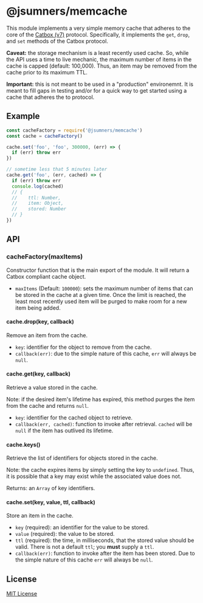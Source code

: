 # @jsumners/memcache

This module implements a very simple memory cache that adheres to the core
of the [Catbox (v7)][catbox] protocol. Specifically, it implements the `get`, `drop`,
and `set` methods of the Catbox protocol.

**Caveat:** the storage mechanism is a least recently used cache. So, while
the API uses a time to live mechanic, the maximum number of items in the cache
is capped (default: 100,000). Thus, an item may be removed from the cache
prior to its maximum TTL.

**Important:** this is not meant to be used in a "production" environemnt. It
is meant to fill gaps in testing and/or for a quick way to get started using a
cache that adheres the to protocol.

[catbox]: https://github.com/hapijs/catbox/tree/v7.1.5

## Example

```js
const cacheFactory = require('@jsumners/memcache')
const cache = cacheFactory()

cache.set('foo', 'foo', 300000, (err) => {
  if (err) throw err
})

// sometime less that 5 minutes later
cache.get('foo', (err, cached) => {
  if (err) throw err
  console.log(cached)
  // {
  //    ttl: Number,
  //    item: Object,
  //    stored: Number
  // }
})
```

## API

### cacheFactory(maxItems)

Constructor function that is the main export of the module. It will return
a Catbox compliant cache object.

+ `maxItems` (Default: `100000`): sets the maximum number of items that can be
stored in the cache at a given time. Once the limit is reached, the least most
recently used item will be purged to make room for a new item being added.

#### cache.drop(key, callback)

Remove an item from the cache.

+ `key`: identifier for the object to remove from the cache.
+ `callback(err)`: due to the simple nature of this cache, `err` will always
be `null`.

#### cache.get(key, callback)

Retrieve a value stored in the cache.

Note: if the desired item's lifetime has expired, this method purges the item
from the cache and returns `null`.

+ `key`: identifier for the cached object to retrieve.
+ `callback(err, cached)`: function to invoke after retrieval. `cached` will be
`null` if the item has outlived its lifetime.

#### cache.keys()

Retrieve the list of identifiers for objects stored in the cache.

Note: the cache expires items by simply setting the key to `undefined`. Thus,
it is possible that a key may exist while the associated value does not.

Returns: an `Array` of key identifiers.

#### cache.set(key, value, ttl, callback)

Store an item in the cache.

+ `key` (required): an identifier for the value to be stored.
+ `value` (required): the value to be stored.
+ `ttl` (required): the time, in milliseconds, that the stored value should be
valid. There is not a default `ttl`; you **must** supply a `ttl`.
+ `callback(err)`: function to invoke after the item has been stored. Due to the
simple nature of this cache `err` will always be `null`.

## License

[MIT License](http://jsumners.mit-license.org/)

